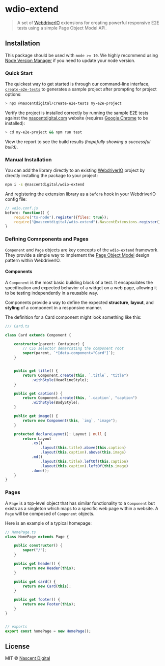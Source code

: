 # wdio-extend
> A set of [WebdriverIO](https://webdriver.io/) extensions for creating powerful responsive E2E tests using a simple
> Page Object Model API.


## Installation

This package should be used with `node >= 10`.  We highly recommend using
[Node Version Manager](https://github.com/nvm-sh/nvm) if you need to update your node version.


### Quick Start

The quickest way to get started is through our command-line interface,
[`create-e2e-tests`](https://github.com/nascentdigital/create-e2e-tests) to generates a sample
project after prompting for project options:

```bash
> npx @nascentdigital/create-e2e-tests my-e2e-project
```

Verify the project is installed correctly by running the sample E2E tests against the
[nascentdigital.com](https://nascentdigital.com) website (requires [Google Chrome](https://www.google.com/chrome/) to be
installed):

```bash
> cd my-e2e-project && npm run test
```

View the report to see the build results *(hopefully showing a successful build)*.


### Manual Installation

You can add the library directly to an existing [WebdriverIO](https://webdriver.io) project by directly installing the
package to  your project:

```bash
npm i -s @nascentdigital/wdio-extend
```

And registering the extension library as a `before` hook in your WebdriverIO config file:

```javascript
// wdio.conf.js
before: function() {
    require("ts-node").register({files: true});
    require("@nascentdigital/wdio-extend").NascentExtensions.register();
}
```


### Defining Comnponents and Pages

`Component` and `Page` objects are key concepts of the `wdio-extend` framework.  They provide a simple way to implement
the [Page Object Model](https://martinfowler.com/bliki/PageObject.html) design pattern within WebdriverIO.

#### Components

A `Component` is the most basic building block of a test.  It encapsulates the specification and expected behavior of
a widget on a web page, allowing it to be testing independently in a reusable way.

Components provide a way to define the expected **structure**, **layout**, and **styling** of a component in a
responsive manner.

The definition for a Card component might look something like this:

```typescript
/// Card.ts

class Card extends Component {

    constructor(parent: Container) {
        // CSS selector demarcating the component root
        super(parent, `*[data-component="Card"]`);
    }


    public get title() {
        return Component.create(this, `.title`, "title")
            .withStyle(HeadlineStyle);
    }

    public get caption() {
        return Component.create(this, `.caption`, "caption")
            .withStyle(BodyStyle);
    }

    public get image() {
        return new Component(this, `img`, "image");
    }

    protected declareLayout(): Layout | null {
        return Layout
            .xs()
                .layout(this.title).above(this.caption)
                .layout(this.caption).above(this.image)
            .md()
                .layout(this.title).leftOf(this.caption)
                .layout(this.caption).leftOf(this.image)
            .done();
    }
}
```

### Pages

A `Page` is a top-level object that has similar functionality to a `Component` but exists as a singleton which maps to a
specific web page within a website.  A `Page` will be composed of `Component` objects.

Here is an example of a typical homepage:

```typescript
// HomePage.ts
class HomePage extends Page {

    public constructor() {
        super("/");
    }

    public get header() {
        return new Header(this);
    }

    public get card() {
        return new Card(this);
    }

    public get footer() {
        return new Footer(this);
    }
}


// exports
export const homePage = new HomePage();

```



## License

MIT © [Nascent Digital](https://github.com/nascentdigital)
